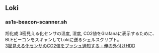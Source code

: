 ## Loki

### as1s-beacon-scanner.sh

旭化成 3密見える化センサの温度, 湿度, CO2値をGrafanaに表示するために、BLEビーコンをスキャンしてLokiに送るシェルスクリプト。  
[3密見える化センサのCO2値をプッシュ通知する - 俺の外付けHDD](https://nyanshiba.com/blog/co2-via-ble/#bluetoothctl)
